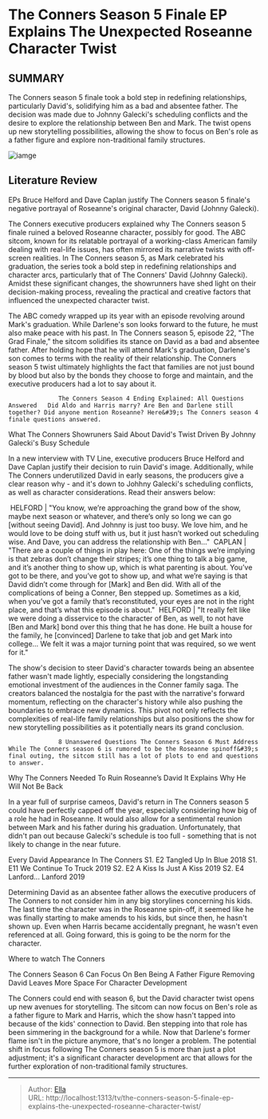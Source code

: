 # The Conners Season 5 Finale EP Explains The Unexpected Roseanne Character Twist


## SUMMARY 



  The Conners season 5 finale took a bold step in redefining relationships, particularly David&#39;s, solidifying him as a bad and absentee father.   The decision was made due to Johnny Galecki&#39;s scheduling conflicts and the desire to explore the relationship between Ben and Mark.   The twist opens up new storytelling possibilities, allowing the show to focus on Ben&#39;s role as a father figure and explore non-traditional family structures.  

![iamge](https://static1.srcdn.com/wordpress/wp-content/uploads/2023/11/the-conners-season-5-finale-ep-explains-the-unexpected-roseanne-character-twist.jpg)

## Literature Review
EPs Bruce Helford and Dave Caplan justify The Conners season 5 finale&#39;s negative portrayal of Roseanne&#39;s original character, David (Johnny Galecki). 




The Conners executive producers explained why The Conners season 5 finale ruined a beloved Roseanne character, possibly for good. The ABC sitcom, known for its relatable portrayal of a working-class American family dealing with real-life issues, has often mirrored its narrative twists with off-screen realities. In The Conners season 5, as Mark celebrated his graduation, the series took a bold step in redefining relationships and character arcs, particularly that of The Conners&#39; David (Johnny Galecki). Amidst these significant changes, the showrunners have shed light on their decision-making process, revealing the practical and creative factors that influenced the unexpected character twist.




The ABC comedy wrapped up its year with an episode revolving around Mark&#39;s graduation. While Darlene&#39;s son looks forward to the future, he must also make peace with his past. In The Conners season 5, episode 22, &#34;The Grad Finale,&#34; the sitcom solidifies its stance on David as a bad and absentee father. After holding hope that he will attend Mark&#39;s graduation, Darlene&#39;s son comes to terms with the reality of their relationship. The Conners season 5 twist ultimately highlights the fact that families are not just bound by blood but also by the bonds they choose to forge and maintain, and the executive producers had a lot to say about it.

                  The Conners Season 4 Ending Explained: All Questions Answered   Did Aldo and Harris marry? Are Ben and Darlene still together? Did anyone mention Roseanne? Here&#39;s The Conners season 4 finale questions answered.    


 What The Conners Showruners Said About David&#39;s Twist 
Driven By Johnny Galecki&#39;s Busy Schedule
          




In a new interview with TV Line, executive producers Bruce Helford and Dave Caplan justify their decision to ruin David&#39;s image. Additionally, while The Conners underutilized David in early seasons, the producers give a clear reason why - and it&#39;s down to Johhny Galecki&#39;s scheduling conflicts, as well as character considerations. Read their answers below:


 HELFORD | &#34;You know, we’re approaching the grand bow of the show, maybe next season or whatever, and there’s only so long we can go [without seeing David]. And Johnny is just too busy. We love him, and he would love to be doing stuff with us, but it just hasn’t worked out scheduling wise. And Dave, you can address the relationship with Ben…&#34;
 CAPLAN | &#34;There are a couple of things in play here: One of the things we’re implying is that zebras don’t change their stripes; it’s one thing to talk a big game, and it’s another thing to show up, which is what parenting is about. You’ve got to be there, and you’ve got to show up, and what we’re saying is that David didn’t come through for [Mark] and Ben did. With all of the complications of being a Conner, Ben stepped up. Sometimes as a kid, when you’ve got a family that’s reconstituted, your eyes are not in the right place, and that’s what this episode is about.&#34;
 HELFORD | &#34;It really felt like we were doing a disservice to the character of Ben, as well, to not have [Ben and Mark] bond over this thing that he has done. He built a house for the family, he [convinced] Darlene to take that job and get Mark into college… We felt it was a major turning point that was required, so we went for it.&#34;





The show&#39;s decision to steer David&#39;s character towards being an absentee father wasn&#39;t made lightly, especially considering the longstanding emotional investment of the audiences in the Conner family saga. The creators balanced the nostalgia for the past with the narrative&#39;s forward momentum, reflecting on the character&#39;s history while also pushing the boundaries to embrace new dynamics. This pivot not only reflects the complexities of real-life family relationships but also positions the show for new storytelling possibilities as it potentially nears its grand conclusion.

                  8 Unanswered Questions The Conners Season 6 Must Address   While The Conners season 6 is rumored to be the Roseanne spinoff&#39;s final outing, the sitcom still has a lot of plots to end and questions to answer.    



 Why The Conners Needed To Ruin Roseanne’s David 
It Explains Why He Will Not Be Back
         




In a year full of surprise cameos, David&#39;s return in The Conners season 5 could have perfectly capped off the year, especially considering how big of a role he had in Roseanne. It would also allow for a sentimental reunion between Mark and his father during his graduation. Unfortunately, that didn&#39;t pan out because Galecki&#39;s schedule is too full - something that is not likely to change in the near future.

 Every David Appearance In The Conners     S1. E2 Tangled Up In Blue  2018   S1. E11 We Continue To Truck  2019   S2. E2 A Kiss Is Just A Kiss  2019   S2. E4 Lanford... Lanford  2019   



Determining David as an absentee father allows the executive producers of The Conners to not consider him in any big storylines concerning his kids. The last time the character was in the Roseanne spin-off, it seemed like he was finally starting to make amends to his kids, but since then, he hasn&#39;t shown up. Even when Harris became accidentally pregnant, he wasn&#39;t even referenced at all. Going forward, this is going to be the norm for the character. 






Where to watch The Conners






 The Conners Season 6 Can Focus On Ben Being A Father Figure 
Removing David Leaves More Space For Character Development
          

The Conners could end with season 6, but the David character twist opens up new avenues for storytelling. The sitcom can now focus on Ben&#39;s role as a father figure to Mark and Harris, which the show hasn&#39;t tapped into because of the kids&#39; connection to David. Ben stepping into that role has been simmering in the background for a while. Now that Darlene&#39;s former flame isn&#39;t in the picture anymore, that&#39;s no longer a problem. The potential shift in focus following The Conners season 5 is more than just a plot adjustment; it&#39;s a significant character development arc that allows for the further exploration of non-traditional family structures.






---

> Author: [Ella](https://instagram.hk.cn/)  
> URL: http://localhost:1313/tv/the-conners-season-5-finale-ep-explains-the-unexpected-roseanne-character-twist/  

